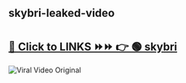 
 ## skybri-leaked-video 

# <h2><a href="https://clipsfans.com/skybri&ref=git">🔗 Click to LINKS ⏩⏩ 👉 🟢 skybri </a></h2>

<a href="https://clipsfans.com/skybri&ref=git" rel="nofollow" data-target="animated-image.originalLink"><img src="https://i.ibb.co.com/xMMVF88/686577567.gif" alt="Viral Video Original" style="max-width: 100%; display: inline-block;" data-target="animated-image.originalImage"></a>
